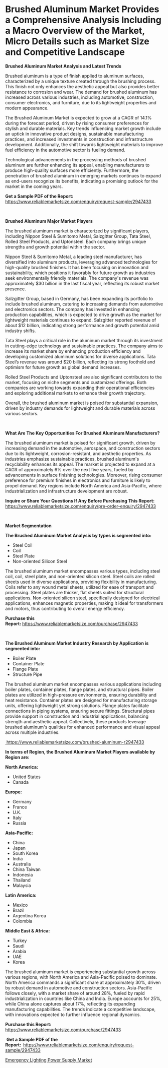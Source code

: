 <p><h1>Brushed Aluminum Market Provides a Comprehensive Analysis Including a Macro Overview of the Market, Micro Details such as Market Size and Competitive Landscape</h1></p><p><strong>Brushed Aluminum Market Analysis and Latest Trends</strong></p>
<p><p>Brushed aluminum is a type of finish applied to aluminum surfaces, characterized by a unique texture created through the brushing process. This finish not only enhances the aesthetic appeal but also provides better resistance to corrosion and wear. The demand for brushed aluminum has increased across various industries, including automotive, construction, consumer electronics, and furniture, due to its lightweight properties and modern appearance.</p><p>The Brushed Aluminum Market is expected to grow at a CAGR of 14.1% during the forecast period, driven by rising consumer preferences for stylish and durable materials. Key trends influencing market growth include an uptick in innovative product designs, sustainable manufacturing practices, and increased investments in construction and infrastructure development. Additionally, the shift towards lightweight materials to improve fuel efficiency in the automotive sector is fueling demand.</p><p>Technological advancements in the processing methods of brushed aluminum are further enhancing its appeal, enabling manufacturers to produce high-quality surfaces more efficiently. Furthermore, the penetration of brushed aluminum in emerging markets continues to expand as end-users recognize its benefits, indicating a promising outlook for the market in the coming years.</p></p>
<p><strong>Get a Sample PDF of the Report:&nbsp;</strong> <a href="https://www.reliablemarketsize.com/enquiry/request-sample/2947433?utm_campaign=2300&utm_medium=2&utm_source=Github&utm_content=ia&utm_term=12032025&utm_id=brushed-aluminum">https://www.reliablemarketsize.com/enquiry/request-sample/2947433</a></p>
<p>&nbsp;</p>
<p><strong>Brushed Aluminum Major Market Players</strong></p>
<p><p>The brushed aluminum market is characterized by significant players, including Nippon Steel & Sumitomo Metal, Salzgitter Group, Tata Steel, Rolled Steel Products, and Uptonsteel. Each company brings unique strengths and growth potential within the sector.</p><p>Nippon Steel & Sumitomo Metal, a leading steel manufacturer, has diversified into aluminum products, leveraging advanced technologies for high-quality brushed finishes. It has been focusing on innovation and sustainability, which positions it favorably for future growth as industries seek environmentally friendly materials. The company's revenue was approximately $30 billion in the last fiscal year, reflecting its robust market presence.</p><p>Salzgitter Group, based in Germany, has been expanding its portfolio to include brushed aluminum, catering to increasing demands from automotive and electronics sectors. The company has invested in enhancing production capabilities, which is expected to drive growth as the market for lightweight materials continues to expand. Salzgitter reported revenue of about $12 billion, indicating strong performance and growth potential amid industry shifts.</p><p>Tata Steel plays a critical role in the aluminum market through its investment in cutting-edge technology and sustainable practices. The company aims to increase its market share by enhancing production efficiency and developing customized aluminum solutions for diverse applications. Tata Steel’s revenue was around $20 billion, reflecting its strong foothold and optimism for future growth as global demand increases.</p><p>Rolled Steel Products and Uptonsteel are also significant contributors to the market, focusing on niche segments and customized offerings. Both companies are working towards expanding their operational efficiencies and exploring additional markets to enhance their growth trajectory.</p><p>Overall, the brushed aluminum market is poised for substantial expansion, driven by industry demands for lightweight and durable materials across various sectors.</p></p>
<p>&nbsp;</p>
<p><strong>What Are The Key Opportunities For Brushed Aluminum Manufacturers?</strong></p>
<p><p>The brushed aluminum market is poised for significant growth, driven by increasing demand in the automotive, aerospace, and construction sectors due to its lightweight, corrosion-resistant, and aesthetic properties. As industries emphasize sustainable practices, brushed aluminum's recyclability enhances its appeal. The market is projected to expand at a CAGR of approximately 6% over the next five years, fueled by advancements in surface finishing technologies. Moreover, rising consumer preference for premium finishes in electronics and furniture is likely to propel demand. Key regions include North America and Asia-Pacific, where industrialization and infrastructure development are robust.</p></p>
<p><strong>Inquire or Share Your Questions If Any Before Purchasing This Report:</strong> <a href="https://www.reliablemarketsize.com/enquiry/pre-order-enquiry/2947433?utm_campaign=2300&utm_medium=2&utm_source=Github&utm_content=ia&utm_term=12032025&utm_id=brushed-aluminum">https://www.reliablemarketsize.com/enquiry/pre-order-enquiry/2947433</a></p>
<p>&nbsp;</p>
<p><strong>Market Segmentation</strong></p>
<p><strong>The Brushed Aluminum Market Analysis by types is segmented into:</strong></p>
<p><ul><li>Steel Coil</li><li>Coil</li><li>Steel Plate</li><li>Non-oriented Silicon Steel</li></ul></p>
<p><p>The brushed aluminum market encompasses various types, including steel coil, coil, steel plate, and non-oriented silicon steel. Steel coils are rolled sheets used in diverse applications, providing flexibility in manufacturing. Coils refer to any wound metal sheets, utilized for ease of transport and processing. Steel plates are thicker, flat sheets suited for structural applications. Non-oriented silicon steel, specifically designed for electrical applications, enhances magnetic properties, making it ideal for transformers and motors, thus contributing to overall energy efficiency.</p></p>
<p><strong>Purchase this Report:&nbsp;</strong><a href="https://www.reliablemarketsize.com/purchase/2947433?utm_campaign=2300&utm_medium=2&utm_source=Github&utm_content=ia&utm_term=12032025&utm_id=brushed-aluminum">https://www.reliablemarketsize.com/purchase/2947433</a></p>
<p>&nbsp;</p>
<p><strong>The Brushed Aluminum Market Industry Research by Application is segmented into:</strong></p>
<p><ul><li>Boiler Plate</li><li>Container Plate</li><li>Flange Plate</li><li>Structure Pipe</li></ul></p>
<p><p>The brushed aluminum market encompasses various applications including boiler plates, container plates, flange plates, and structural pipes. Boiler plates are utilized in high-pressure environments, ensuring durability and heat resistance. Container plates are designed for manufacturing storage units, offering lightweight yet strong solutions. Flange plates facilitate connections in piping systems, ensuring secure fittings. Structural pipes provide support in construction and industrial applications, balancing strength and aesthetic appeal. Collectively, these products leverage brushed aluminum's qualities for enhanced performance and visual appeal across multiple industries.</p></p>
<p><a href="https://www.reliablemarketsize.com/brushed-aluminum-r2947433?utm_campaign=2300&utm_medium=2&utm_source=Github&utm_content=ia&utm_term=12032025&utm_id=brushed-aluminum">&nbsp;https://www.reliablemarketsize.com/brushed-aluminum-r2947433</a></p>
<p><strong>In terms of Region, the Brushed Aluminum Market Players available by Region are:</strong></p>
<p>
    <p> <strong> North America: </strong>
        <ul>
            <li>United States</li>
            <li>Canada</li>
        </ul>
        </p> 
    <p> <strong> Europe: </strong>
        <ul>
            <li>Germany</li>
            <li>France</li>
            <li>U.K.</li>
            <li>Italy</li>
            <li>Russia</li>
        </ul>
        </p> 
    <p> <strong> Asia-Pacific: </strong>
        <ul>
            <li>China</li>
            <li>Japan</li>
            <li>South Korea</li>
            <li>India</li>
            <li>Australia</li>
            <li>China Taiwan</li>
            <li>Indonesia</li>
            <li>Thailand</li>
            <li>Malaysia</li>
        </ul>
        </p> 
    <p> <strong> Latin America: </strong>
        <ul>
            <li>Mexico</li>
            <li>Brazil</li>
            <li>Argentina Korea</li>
            <li>Colombia</li>
        </ul>
        </p> 
    <p> <strong> Middle East & Africa: </strong>
        <ul>
            <li>Turkey</li>
            <li>Saudi</li>
            <li>Arabia</li>
            <li>UAE</li>
            <li>Korea</li>
        </ul>
    </p>
    </p>
<p><p>The brushed aluminum market is experiencing substantial growth across various regions, with North America and Asia-Pacific poised to dominate. North America commands a significant share at approximately 30%, driven by robust demand in automotive and construction sectors. Asia-Pacific follows closely, with a market share of around 28%, fueled by rapid industrialization in countries like China and India. Europe accounts for 25%, while China alone captures about 17%, reflecting its expanding manufacturing capabilities. The trends indicate a competitive landscape, with innovations expected to further influence regional dynamics.</p></p>
<p><strong>Purchase this Report: </strong><a href="https://www.reliablemarketsize.com/purchase/2947433?utm_campaign=2300&utm_medium=2&utm_source=Github&utm_content=ia&utm_term=12032025&utm_id=brushed-aluminum">https://www.reliablemarketsize.com/purchase/2947433</a></p>
<p>&nbsp;<strong>Get a Sample PDF of the Report:&nbsp;&nbsp;</strong><a href="https://www.reliablemarketsize.com/enquiry/request-sample/2947433?utm_campaign=2300&utm_medium=2&utm_source=Github&utm_content=ia&utm_term=12032025&utm_id=brushed-aluminum">https://www.reliablemarketsize.com/enquiry/request-sample/2947433</a></p>
<p><strong></strong></p>
<p><p><a href="https://github.com/dukawashviro/Market-Research-Report-List-1/blob/main/emergency-lighting-power-supply-market.md?utm_campaign=2300&utm_medium=2&utm_source=Github&utm_content=ia&utm_term=12032025&utm_id=brushed-aluminum">Emergency Lighting Power Supply Market</a></p></p>